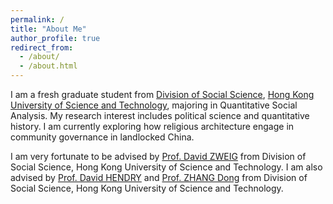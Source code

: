 ```yaml
---
permalink: /
title: "About Me"
author_profile: true
redirect_from: 
  - /about/
  - /about.html
---
```


I am a fresh graduate student from [Division of Social Science](https://sosc.hkust.edu.hk), [Hong Kong University of Science and Technology](https://hkust.edu.hk), majoring in Quantitative Social Analysis. My research interest includes political science and quantitative history. I am currently exploring how religious architecture engage in community governance in landlocked China.

I am very fortunate to be advised by [Prof. David ZWEIG](https://www.drdavidzweig.com/about-dz/) from Division of Social Science, Hong Kong University of Science and Technology. I am also advised by [Prof. David HENDRY](https://sosc.hkust.edu.hk/people/david-hendry) and [Prof. ZHANG Dong](https://sites.google.com/site/poliscidongzhang) from Division of Social Science, Hong Kong University of Science and Technology.
